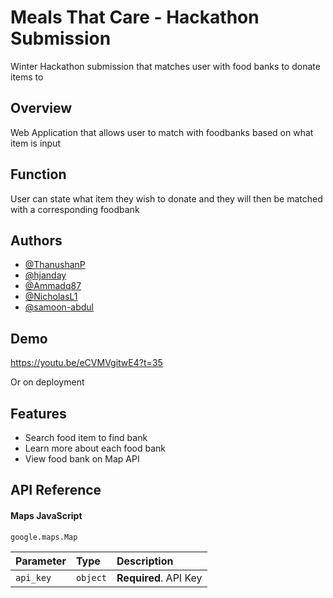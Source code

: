 # Meals That Care - Hackathon Submission

Winter Hackathon submission that matches user with food banks to donate items to 

## Overview

Web Application that allows user to match with foodbanks based on what item is input

## Function
User can state what item they wish to donate and they will then be matched with a corresponding foodbank

## Authors

- [@ThanushanP](https://github.com/ThanushanP)
- [@hjanday](https://github.com/hjanday)
- [@Ammadq87](https://github.com/Ammadq87)
- [@NicholasL1](https://github.com/NicholasL1)
- [@samoon-abdul](https://github.com/samoon-abdul)
## Demo

https://youtu.be/eCVMVgitwE4?t=35 

Or on deployment 

## Features

- Search food item to find bank
- Learn more about each food bank
- View food bank on Map API

## API Reference

#### Maps JavaScript 

```http
google.maps.Map
```

| Parameter | Type     | Description                |
| :-------- | :------- | :------------------------- |
| `api_key` | `object` | **Required**. API Key |



